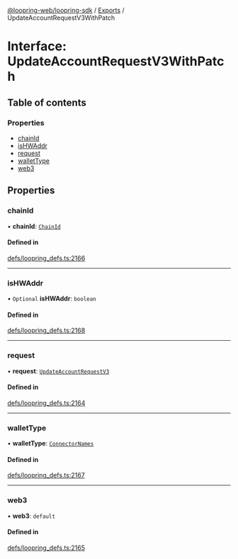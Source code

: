[@loopring-web/loopring-sdk](../README.md) / [Exports](../modules.md) / UpdateAccountRequestV3WithPatch

# Interface: UpdateAccountRequestV3WithPatch

## Table of contents

### Properties

- [chainId](UpdateAccountRequestV3WithPatch.md#chainid)
- [isHWAddr](UpdateAccountRequestV3WithPatch.md#ishwaddr)
- [request](UpdateAccountRequestV3WithPatch.md#request)
- [walletType](UpdateAccountRequestV3WithPatch.md#wallettype)
- [web3](UpdateAccountRequestV3WithPatch.md#web3)

## Properties

### chainId

• **chainId**: [`ChainId`](../enums/ChainId.md)

#### Defined in

[defs/loopring_defs.ts:2166](https://github.com/Loopring/loopring_sdk/blob/9d83b66/src/defs/loopring_defs.ts#L2166)

___

### isHWAddr

• `Optional` **isHWAddr**: `boolean`

#### Defined in

[defs/loopring_defs.ts:2168](https://github.com/Loopring/loopring_sdk/blob/9d83b66/src/defs/loopring_defs.ts#L2168)

___

### request

• **request**: [`UpdateAccountRequestV3`](UpdateAccountRequestV3.md)

#### Defined in

[defs/loopring_defs.ts:2164](https://github.com/Loopring/loopring_sdk/blob/9d83b66/src/defs/loopring_defs.ts#L2164)

___

### walletType

• **walletType**: [`ConnectorNames`](../enums/ConnectorNames.md)

#### Defined in

[defs/loopring_defs.ts:2167](https://github.com/Loopring/loopring_sdk/blob/9d83b66/src/defs/loopring_defs.ts#L2167)

___

### web3

• **web3**: `default`

#### Defined in

[defs/loopring_defs.ts:2165](https://github.com/Loopring/loopring_sdk/blob/9d83b66/src/defs/loopring_defs.ts#L2165)
